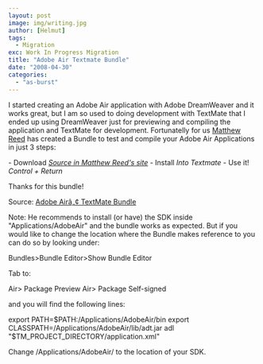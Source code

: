 ```yaml
---
layout: post
image: img/writing.jpg
author: [Helmut]
tags:
  - Migration
exc: Work In Progress Migration
title: "Adobe Air Textmate Bundle"
date: "2008-04-30"
categories: 
  - "as-burst"
---
```


I started creating an Adobe Air application with Adobe DreamWeaver and it works great, but I am so used to doing development with TextMate that I ended up using DreamWeaver just for previewing and compiling the application and TextMate for development. Fortunatelly for us [Matthew Reed](http://www.towerkraut.com/) has created a Bundle to test and compile your Adobe Air Applications in just 3 steps:

\- Download [_Source in Matthew Reed's site_](http://www.towerkraut.com/files/Air.tmbundle.zip) - Install _Into Textmate_ - Use it! _Control + Return_

Thanks for this bundle!

Source: [Adobe Airâ„¢ TextMate Bundle](http://www.towerkraut.com/adobe-air-textmate-bundle/)

Note: He recommends to install (or have) the SDK inside "Applications/AdobeAir" and the bundle works as expected. But if you would like to change the location where the Bundle makes reference to you can do so by looking under:

Bundles>Bundle Editor>Show Bundle Editor

Tab to:

Air> Package Preview Air> Package Self-signed

and you will find the following lines:

export PATH=$PATH:/Applications/AdobeAir/bin export CLASSPATH=/Applications/AdobeAir/lib/adt.jar adl "$TM\_PROJECT\_DIRECTORY/application.xml"

Change /Applications/AdobeAir/ to the location of your SDK.
